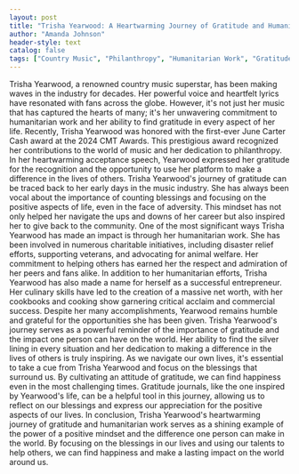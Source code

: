 ```yaml
---
layout: post
title: "Trisha Yearwood: A Heartwarming Journey of Gratitude and Humanitarian Work"
author: "Amanda Johnson"
header-style: text
catalog: false
tags: ["Country Music", "Philanthropy", "Humanitarian Work", "Gratitude", "Success"]
---
```


Trisha Yearwood, a renowned country music superstar, has been making waves in the industry for decades. Her powerful voice and heartfelt lyrics have resonated with fans across the globe. However, it's not just her music that has captured the hearts of many; it's her unwavering commitment to humanitarian work and her ability to find gratitude in every aspect of her life. Recently, Trisha Yearwood was honored with the first-ever June Carter Cash award at the 2024 CMT Awards. This prestigious award recognized her contributions to the world of music and her dedication to philanthropy. In her heartwarming acceptance speech, Yearwood expressed her gratitude for the recognition and the opportunity to use her platform to make a difference in the lives of others. Trisha Yearwood's journey of gratitude can be traced back to her early days in the music industry. She has always been vocal about the importance of counting blessings and focusing on the positive aspects of life, even in the face of adversity. This mindset has not only helped her navigate the ups and downs of her career but also inspired her to give back to the community. One of the most significant ways Trisha Yearwood has made an impact is through her humanitarian work. She has been involved in numerous charitable initiatives, including disaster relief efforts, supporting veterans, and advocating for animal welfare. Her commitment to helping others has earned her the respect and admiration of her peers and fans alike. In addition to her humanitarian efforts, Trisha Yearwood has also made a name for herself as a successful entrepreneur. Her culinary skills have led to the creation of a massive net worth, with her cookbooks and cooking show garnering critical acclaim and commercial success. Despite her many accomplishments, Yearwood remains humble and grateful for the opportunities she has been given. Trisha Yearwood's journey serves as a powerful reminder of the importance of gratitude and the impact one person can have on the world. Her ability to find the silver lining in every situation and her dedication to making a difference in the lives of others is truly inspiring. As we navigate our own lives, it's essential to take a cue from Trisha Yearwood and focus on the blessings that surround us. By cultivating an attitude of gratitude, we can find happiness even in the most challenging times. Gratitude journals, like the one inspired by Yearwood's life, can be a helpful tool in this journey, allowing us to reflect on our blessings and express our appreciation for the positive aspects of our lives. In conclusion, Trisha Yearwood's heartwarming journey of gratitude and humanitarian work serves as a shining example of the power of a positive mindset and the difference one person can make in the world. By focusing on the blessings in our lives and using our talents to help others, we can find happiness and make a lasting impact on the world around us.